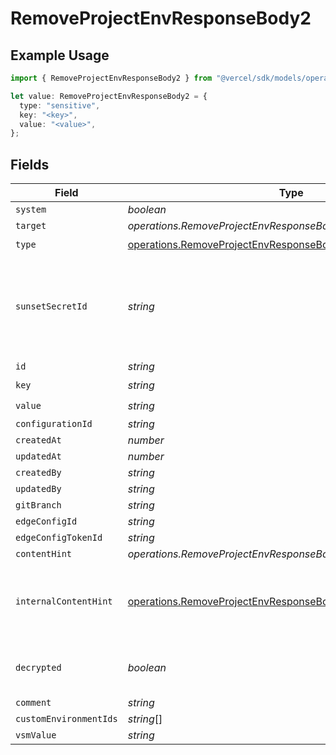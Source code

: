 # RemoveProjectEnvResponseBody2

## Example Usage

```typescript
import { RemoveProjectEnvResponseBody2 } from "@vercel/sdk/models/operations/removeprojectenv.js";

let value: RemoveProjectEnvResponseBody2 = {
  type: "sensitive",
  key: "<key>",
  value: "<value>",
};
```

## Fields

| Field                                                                                                                                            | Type                                                                                                                                             | Required                                                                                                                                         | Description                                                                                                                                      |
| ------------------------------------------------------------------------------------------------------------------------------------------------ | ------------------------------------------------------------------------------------------------------------------------------------------------ | ------------------------------------------------------------------------------------------------------------------------------------------------ | ------------------------------------------------------------------------------------------------------------------------------------------------ |
| `system`                                                                                                                                         | *boolean*                                                                                                                                        | :heavy_minus_sign:                                                                                                                               | N/A                                                                                                                                              |
| `target`                                                                                                                                         | *operations.RemoveProjectEnvResponseBodyEnvsTarget*                                                                                              | :heavy_minus_sign:                                                                                                                               | N/A                                                                                                                                              |
| `type`                                                                                                                                           | [operations.RemoveProjectEnvResponseBodyEnvsType](../../models/operations/removeprojectenvresponsebodyenvstype.md)                               | :heavy_check_mark:                                                                                                                               | N/A                                                                                                                                              |
| `sunsetSecretId`                                                                                                                                 | *string*                                                                                                                                         | :heavy_minus_sign:                                                                                                                               | This is used to identiy variables that have been migrated from type secret to sensitive.                                                         |
| `id`                                                                                                                                             | *string*                                                                                                                                         | :heavy_minus_sign:                                                                                                                               | N/A                                                                                                                                              |
| `key`                                                                                                                                            | *string*                                                                                                                                         | :heavy_check_mark:                                                                                                                               | N/A                                                                                                                                              |
| `value`                                                                                                                                          | *string*                                                                                                                                         | :heavy_check_mark:                                                                                                                               | N/A                                                                                                                                              |
| `configurationId`                                                                                                                                | *string*                                                                                                                                         | :heavy_minus_sign:                                                                                                                               | N/A                                                                                                                                              |
| `createdAt`                                                                                                                                      | *number*                                                                                                                                         | :heavy_minus_sign:                                                                                                                               | N/A                                                                                                                                              |
| `updatedAt`                                                                                                                                      | *number*                                                                                                                                         | :heavy_minus_sign:                                                                                                                               | N/A                                                                                                                                              |
| `createdBy`                                                                                                                                      | *string*                                                                                                                                         | :heavy_minus_sign:                                                                                                                               | N/A                                                                                                                                              |
| `updatedBy`                                                                                                                                      | *string*                                                                                                                                         | :heavy_minus_sign:                                                                                                                               | N/A                                                                                                                                              |
| `gitBranch`                                                                                                                                      | *string*                                                                                                                                         | :heavy_minus_sign:                                                                                                                               | N/A                                                                                                                                              |
| `edgeConfigId`                                                                                                                                   | *string*                                                                                                                                         | :heavy_minus_sign:                                                                                                                               | N/A                                                                                                                                              |
| `edgeConfigTokenId`                                                                                                                              | *string*                                                                                                                                         | :heavy_minus_sign:                                                                                                                               | N/A                                                                                                                                              |
| `contentHint`                                                                                                                                    | *operations.RemoveProjectEnvResponseBodyEnvsContentHint*                                                                                         | :heavy_minus_sign:                                                                                                                               | N/A                                                                                                                                              |
| `internalContentHint`                                                                                                                            | [operations.RemoveProjectEnvResponseBodyEnvsInternalContentHint](../../models/operations/removeprojectenvresponsebodyenvsinternalcontenthint.md) | :heavy_minus_sign:                                                                                                                               | Similar to `contentHints`, but should not be exposed to the user.                                                                                |
| `decrypted`                                                                                                                                      | *boolean*                                                                                                                                        | :heavy_minus_sign:                                                                                                                               | Whether `value` and `vsmValue` are decrypted.                                                                                                    |
| `comment`                                                                                                                                        | *string*                                                                                                                                         | :heavy_minus_sign:                                                                                                                               | N/A                                                                                                                                              |
| `customEnvironmentIds`                                                                                                                           | *string*[]                                                                                                                                       | :heavy_minus_sign:                                                                                                                               | N/A                                                                                                                                              |
| `vsmValue`                                                                                                                                       | *string*                                                                                                                                         | :heavy_minus_sign:                                                                                                                               | N/A                                                                                                                                              |